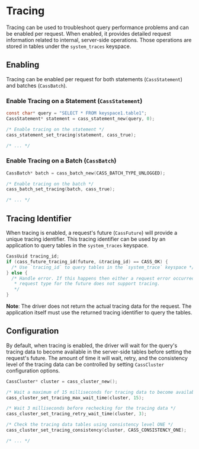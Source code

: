 # Tracing

Tracing can be used to troubleshoot query performance problems and can be
enabled per request. When enabled, it provides detailed request information
related to internal, server-side operations. Those operations are stored in
tables under the `system_traces` keyspace.

## Enabling

Tracing can be enabled per request for both statements (`CassStatement`) and
batches (`CassBatch`).

### Enable Tracing on a Statement (`CassStatement`)

```c
const char* query = "SELECT * FROM keyspace1.table1";
CassStatement* statement = cass_statement_new(query, 0);

/* Enable tracing on the statement */
cass_statement_set_tracing(statement, cass_true);

/* ... */
```

### Enable Tracing on a Batch (`CassBatch`)

```c
CassBatch* batch = cass_batch_new(CASS_BATCH_TYPE_UNLOGGED);

/* Enable tracing on the batch */
cass_batch_set_tracing(batch, cass_true);

/* ... */
```

## Tracing Identifier

When tracing is enabled, a request's future (`CassFuture`) will provide a unique
tracing identifier. This tracing identifier can be used by an application to
query tables in the `system_traces` keyspace.

```c
CassUuid tracing_id;
if (cass_future_tracing_id(future, &tracing_id) == CASS_OK) {
  /* Use `tracing_id` to query tables in the `system_trace` keyspace */
} else {
  /* Handle error. If this happens then either a request error occurred or the
   * request type for the future does not support tracing.
   */
}
```

**Note**: The driver does not return the actual tracing data for the request. The
application itself must use the returned tracing identifier to query the tables.

## Configuration

By default, when tracing is enabled, the driver will wait for the query's tracing
data to become available in the server-side tables before setting the request's
future. The amount of time it will wait, retry, and the consistency level of the
tracing data can be controlled by setting `CassCluster` configuration options.

```c
CassCluster* cluster = cass_cluster_new();

/* Wait a maximum of 15 milliseconds for tracing data to become available */
cass_cluster_set_tracing_max_wait_time(cluster, 15);

/* Wait 3 milliseconds before rechecking for the tracing data */
cass_cluster_set_tracing_retry_wait_time(cluster, 3);

/* Check the tracing data tables using consistency level ONE */
cass_cluster_set_tracing_consistency(cluster, CASS_CONSISTENCY_ONE);

/* ... */
```
